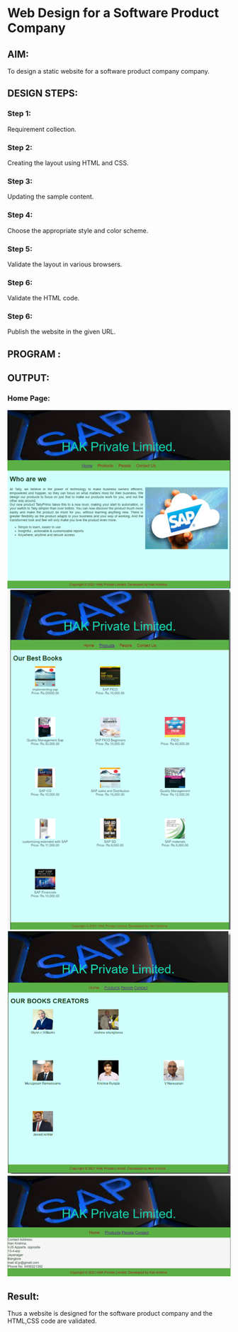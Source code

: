 # Web Design for a Software Product Company

## AIM:

To design a static website for a software product company company.

## DESIGN STEPS:

### Step 1:

Requirement collection.

### Step 2:

Creating the layout using HTML and CSS.

### Step 3:

Updating the sample content.

### Step 4:

Choose the appropriate style and color scheme.

### Step 5:

Validate the layout in various browsers.

### Step 6:

Validate the HTML code.

### Step 6:

Publish the website in the given URL.

## PROGRAM :

## OUTPUT:

### Home Page:
![Home](/images/pic1.png)
![Products](/images/pic2.png)
![People](/images/pic3.png)
![Contact Us](/images/pic4.png)
## Result:

Thus a website is designed for the software product company and the HTML,CSS code are validated.
